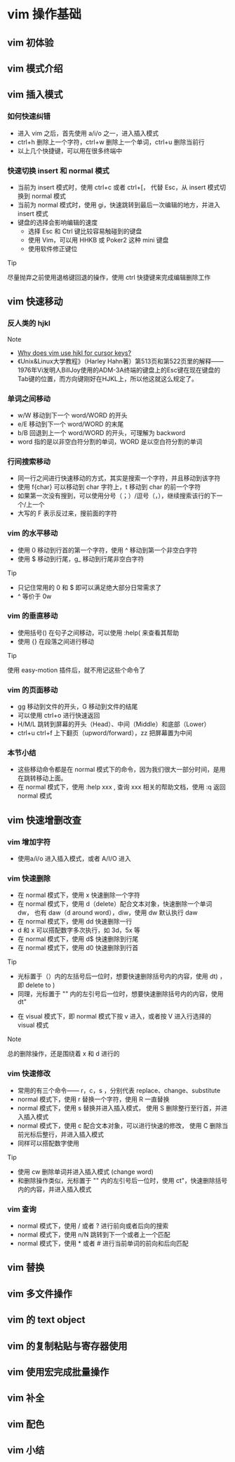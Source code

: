 # vim 操作基础

## vim 初体验
## vim 模式介绍

## vim 插入模式

### 如何快速纠错

- 进入 vim 之后，首先使用 a/i/o 之一，进入插入模式
- ctrl+h 删除上一个字符，ctrl+w 删除上一个单词，ctrl+u 删除当前行
- 以上几个快捷键，可以用在很多终端中

### 快速切换 insert 和 normal 模式

- 当前为 insert 模式时，使用 ctrl+c 或者 ctrl+\[， 代替 Esc，从 insert 模式切换到 normal 模式
- 当前为 normal 模式时，使用 gi，快速跳转到最后一次编辑的地方，并进入 insert 模式
- 键盘的选择会影响编辑的速度
  - 选择 Esc 和 Ctrl 键比较容易触碰到的键盘
  - 使用 Vim，可以用 HHKB 或 Poker2 这种 mini 键盘
  - 使用软件修正键位

> [!TIP]
> 尽量抛弃之前使用退格键回退的操作，使用 ctrl 快捷键来完成编辑删除工作

## vim 快速移动

### 反人类的 hjkl

> [!NOTE]
> - [Why does vim use hjkl for cursor keys?](https://vi.stackexchange.com/questions/9313/why-does-vim-use-hjkl-for-cursor-keys)
> - 《Unix&Linux大学教程》（Harley Hahn著）第513页和第522页里的解释—— 1976年Vi发明人BillJoy使用的ADM-3A终端的键盘上的Esc键在现在键盘的Tab键的位置，而方向键刚好在HJKL上，所以他这就这么规定了。

### 单词之间移动

- w/W 移动到下一个 word/WORD 的开头
- e/E 移动到下一个 word/WORD 的末尾
- b/B 回退到上一个 word/WORD 的开头，可理解为 backword
- word 指的是以非空白符分割的单词，WORD 是以空白符分割的单词

### 行间搜索移动

- 同一行之间进行快速移动的方式，其实是搜索一个字符，并且移动到该字符
- 使用 f{char} 可以移动到 char 字符上，t 移动到 char 的前一个字符
- 如果第一次没有搜到，可以使用分号（；）/逗号（，），继续搜索该行的下一个/上一个
- 大写的 F 表示反过来，搜前面的字符

### vim 的水平移动

- 使用 0 移动到行首的第一个字符，使用 ^ 移动到第一个非空白字符
- 使用 $ 移动到行尾，g_ 移动到行尾非空白字符

> [!TIP]
> - 只记住常用的 0 和 $ 即可以满足绝大部分日常需求了
> - ^ 等价于 0w

### vim 的垂直移动

- 使用括号() 在句子之间移动，可以使用 :help( 来查看其帮助
- 使用 {} 在段落之间进行移动

> [!TIP]
> 使用 easy-motion 插件后，就不用记这些个命令了

### vim 的页面移动

- gg 移动到文件的开头，G 移动到文件的结尾
- 可以使用 ctrl+o 进行快速返回
- H/M/L 跳转到屏幕的开头（Head）、中间（Middle）和底部（Lower）
- ctrl+u ctrl+f 上下翻页（upword/forward），zz 把屏幕置为中间

### 本节小结

- 这些移动命令都是在 normal 模式下的命令，因为我们很大一部分时间，是用在跳转移动上面。
- 在 normal 模式下，使用 :help xxx , 查询 xxx 相关的帮助文档，使用 :q 返回 normal 模式

## vim 快速增删改查

### vim 增加字符

- 使用a/i/o 进入插入模式，或者 A/I/O 进入

### vim 快速删除

- 在 normal 模式下，使用 x 快速删除一个字符
- 在 normal 模式下，使用 d（delete）配合文本对象，快速删除一个单词 dw， 也有 daw（d around word），diw，使用 dw 默认执行 daw
- 在 normal 模式下，使用 dd 快速删除一行
- d 和 x 可以搭配数字多次执行，如 3d，5x 等
- 在 normal 模式下，使用 d$ 快速删除到行尾
- 在 normal 模式下，使用 d0 快速删除到行首

> [!TIP]
> - 光标置于（）内的左括号后一位时，想要快速删除括号内的内容，使用 dt) ，即 delete to )
> - 同理，光标置于 "" 内的左引号后一位时，想要快速删除括号内的内容，使用 dt"

- 在 visual 模式下，即 normal 模式下按 v 进入，或者按 V 进入行选择的 visual 模式

> [!NOTE]
> 总的删除操作，还是围绕着 x 和 d 进行的

### vim 快速修改

- 常用的有三个命令—— r，c，s ，分别代表 replace、change、substitute
- normal 模式下，使用 r 替换一个字符，使用 R 一直替换
- normal 模式下，使用 s 替换并进入插入模式， 使用 S 删除整行至行首，并进入插入模式
- normal 模式下，使用 c 配合文本对象，可以进行快速的修改， 使用 C 删除当前光标后整行，并进入插入模式
- 同样可以搭配数字使用

> [!TIP]
> - 使用 cw 删除单词并进入插入模式 (change word)
> - 和删除操作类似，光标置于 "" 内的左引号后一位时，使用 ct"，快速删除括号内的内容，并进入插入模式

### vim 查询

- normal 模式下，使用 / 或者 ? 进行前向或者后向的搜索
- normal 模式下，使用 n/N 跳转到下一个或者上一个匹配
- normal 模式下，使用 * 或者 # 进行当前单词的前向和后向匹配

## vim 替换
## vim 多文件操作
## vim 的 text object
## vim 的复制粘贴与寄存器使用
## vim 使用宏完成批量操作
## vim 补全
## vim 配色
## vim 小结